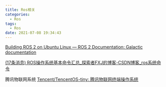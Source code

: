 ```yaml
---
title: Ros相关
categories:
  - Ros
tags:
  - Ros
date: 2021-07-08 19:34:43
---
```


[Building ROS 2 on Ubuntu Linux — ROS 2 Documentation: Galactic documentation](https://docs.ros.org/en/galactic/Installation/Ubuntu-Development-Setup.html#get-ros-2-code)


[(17条消息) ROS操作系统基本命令汇总_探索者FXJ的博客-CSDN博客_ros系统命令](https://blog.csdn.net/weixin_44504987/article/details/103483598)



腾讯物联网系统
[Tencent/TencentOS-tiny: 腾讯物联网终端操作系统](https://github.com/Tencent/TencentOS-tiny)



